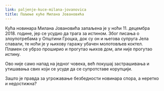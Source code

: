 ```yaml
---
link: paljenje-kuce-milana-jovanovica
title: Паљење куће Милана Јовановића
---
```

Кућа новинара Милана Јовановића запаљена је у ноћи 11. децембра 2018. године, јер се усудио да трага за истином. Због писања о злоупотребама у Општини Гроцка, док су он и његова супруга Јела спавали, те ноћи је у њихову гаражу убачен молотовљев коктел. Пламен се убрзо проширио и прогутао њихов дом, али није прогутао истину.

Ово није само напад на једног човека, већ покушај застрашивања и утишавања свих који се усуде да се супротставе корупцији.

Зашто је правда за угрожавање безбедности новинара спора, а неретко и недостижна?
